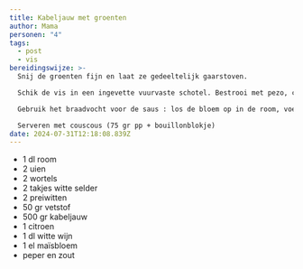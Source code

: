 ```yaml
---
title: Kabeljauw met groenten
author: Mama
personen: "4"
tags:
  - post
  - vis
bereidingswijze: >-
  Snij de groenten fijn en laat ze gedeeltelijk gaarstoven.

  Schik de vis in een ingevette vuurvaste schotel. Bestrooi met pezo, citroensap en voeg de witte wijn toe. Braad in een voorverwarmde over op 180°C gedurende 30 minuten. Controleer de gaarheid van de vis. 

  Gebruik het braadvocht voor de saus : los de bloem op in de room, voeg het braadvocht bij en laat goed doorkoken. Breng op smaak met citroensap.

  Serveren met couscous (75 gr pp + bouillonblokje)
date: 2024-07-31T12:18:08.839Z
---
```

- 1 dl room
- 2 uien
- 2 wortels
- 2 takjes witte selder
- 2 preiwitten
- 50 gr vetstof
- 500 gr kabeljauw
- 1 citroen
- 1 dl witte wijn
- 1 el maïsbloem
- peper en zout
